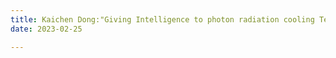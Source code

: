 ```yaml
---
title: Kaichen Dong:"Giving Intelligence to photon radiation cooling Technology", keynote report of the Institute of Data and Information, Shenzhen International Graduate School, Tsinghua University
date: 2023-02-25

---
```


<!--more-->